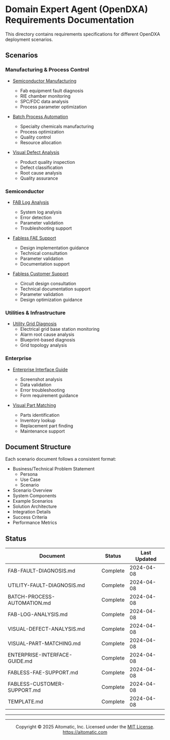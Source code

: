<!-- markdownlint-disable MD041 -->
<!-- markdownlint-disable MD033 -->
# Domain Expert Agent (OpenDXA) Requirements Documentation

This directory contains requirements specifications for different OpenDXA deployment scenarios.

## Scenarios

### Manufacturing & Process Control

- [Semiconductor Manufacturing](FAB-FAULT-DIAGNOSIS.md)
  - Fab equipment fault diagnosis
  - RIE chamber monitoring
  - SPC/FDC data analysis
  - Process parameter optimization

- [Batch Process Automation](BATCH-PROCESS-AUTOMATION.md)
  - Specialty chemicals manufacturing
  - Process optimization
  - Quality control
  - Resource allocation

- [Visual Defect Analysis](VISUAL-DEFECT-ANALYSIS.md)
  - Product quality inspection
  - Defect classification
  - Root cause analysis
  - Quality assurance

### Semiconductor

- [FAB Log Analysis](FAB-LOG-ANALYSIS.md)
  - System log analysis
  - Error detection
  - Parameter validation
  - Troubleshooting support

- [Fabless FAE Support](FABLESS-FAE-SUPPORT.md)
  - Design implementation guidance
  - Technical consultation
  - Parameter validation
  - Documentation support

- [Fabless Customer Support](FABLESS-CUSTOMER-SUPPORT.md)
  - Circuit design consultation
  - Technical documentation support
  - Parameter validation
  - Design optimization guidance

### Utilities & Infrastructure

- [Utility Grid Diagnosis](UTILITY-FAULT-DIAGNOSIS.md)
  - Electrical grid base station monitoring
  - Alarm root cause analysis
  - Blueprint-based diagnosis
  - Grid topology analysis

### Enterprise

- [Enterprise Interface Guide](ENTERPRISE-INTERFACE-GUIDE.md)
  - Screenshot analysis
  - Data validation
  - Error troubleshooting
  - Form requirement guidance

- [Visual Part Matching](VISUAL-PART-MATCHING.md)
  - Parts identification
  - Inventory lookup
  - Replacement part finding
  - Maintenance support

## Document Structure

Each scenario document follows a consistent format:
- Business/Technical Problem Statement
  - Persona
  - Use Case
  - Scenario
- Scenario Overview
- System Components
- Example Scenarios
- Solution Architecture
- Integration Details
- Success Criteria
- Performance Metrics

## Status

| Document | Status | Last Updated |
|----------|---------|--------------|
| FAB-FAULT-DIAGNOSIS.md | Complete | 2024-04-08 |
| UTILITY-FAULT-DIAGNOSIS.md | Complete | 2024-04-08 |
| BATCH-PROCESS-AUTOMATION.md | Complete | 2024-04-08 |
| FAB-LOG-ANALYSIS.md | Complete | 2024-04-08 |
| VISUAL-DEFECT-ANALYSIS.md | Complete | 2024-04-08 |
| VISUAL-PART-MATCHING.md | Complete | 2024-04-08 |
| ENTERPRISE-INTERFACE-GUIDE.md | Complete | 2024-04-08 |
| FABLESS-FAE-SUPPORT.md | Complete | 2024-04-08 |
| FABLESS-CUSTOMER-SUPPORT.md | Complete | 2024-04-08 |
| TEMPLATE.md | Complete | 2024-04-08 |

---

---
<p align="center">
Copyright © 2025 Aitomatic, Inc. Licensed under the <a href="../../LICENSE.md">MIT License</a>.
<br/>
<a href="https://aitomatic.com">https://aitomatic.com</a>
</p>
